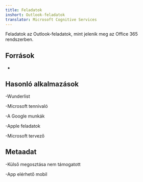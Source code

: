 ```yaml
---
title: Feladatok
inshort: Outlook-feladatok
translator: Microsoft Cognitive Services
---
```


Feladatok az Outlook-feladatok, mint jelenik meg az Office 365 rendszerben.

Források
---------

-   

Hasonló alkalmazások
--------------------

-Wunderlist

-Microsoft tennivaló

-A Google munkák

-Apple feladatok

-Microsoft tervező

Metaadat
--------

-Külső megosztása nem támogatott

-App elérhető mobil


